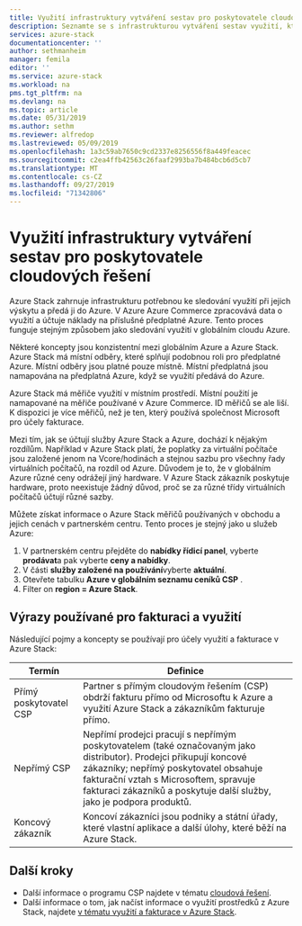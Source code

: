 ```yaml
---
title: Využití infrastruktury vytváření sestav pro poskytovatele cloudových řešení pro Azure Stack | Microsoft Docs
description: Seznamte se s infrastrukturou vytváření sestav využití, která se používá ke sledování využití pro klienty používané poskytovatelem Cloud Solution Provider (CSP).
services: azure-stack
documentationcenter: ''
author: sethmanheim
manager: femila
editor: ''
ms.service: azure-stack
ms.workload: na
pms.tgt_pltfrm: na
ms.devlang: na
ms.topic: article
ms.date: 05/31/2019
ms.author: sethm
ms.reviewer: alfredop
ms.lastreviewed: 05/09/2019
ms.openlocfilehash: 1a3c59ab7650c9cd2337e8256556f8a449feacec
ms.sourcegitcommit: c2ea4ffb42563c26faaf2993ba7b484bcb6d5cb7
ms.translationtype: MT
ms.contentlocale: cs-CZ
ms.lasthandoff: 09/27/2019
ms.locfileid: "71342806"
---
```

# <a name="usage-reporting-infrastructure-for-cloud-solution-providers"></a>Využití infrastruktury vytváření sestav pro poskytovatele cloudových řešení

Azure Stack zahrnuje infrastrukturu potřebnou ke sledování využití při jejich výskytu a předá ji do Azure. V Azure Azure Commerce zpracovává data o využití a účtuje náklady na příslušné předplatné Azure. Tento proces funguje stejným způsobem jako sledování využití v globálním cloudu Azure.

Některé koncepty jsou konzistentní mezi globálním Azure a Azure Stack. Azure Stack má místní odběry, které splňují podobnou roli pro předplatné Azure. Místní odběry jsou platné pouze místně. Místní předplatná jsou namapována na předplatná Azure, když se využití předává do Azure.

Azure Stack má měřiče využití v místním prostředí. Místní použití je namapované na měřiče používané v Azure Commerce. ID měřičů se ale liší. K dispozici je více měřičů, než je ten, který používá společnost Microsoft pro účely fakturace.

Mezi tím, jak se účtují služby Azure Stack a Azure, dochází k nějakým rozdílům. Například v Azure Stack platí, že poplatky za virtuální počítače jsou založené jenom na Vcore/hodinách a stejnou sazbu pro všechny řady virtuálních počítačů, na rozdíl od Azure. Důvodem je to, že v globálním Azure různé ceny odrážejí jiný hardware. V Azure Stack zákazník poskytuje hardware, proto neexistuje žádný důvod, proč se za různé třídy virtuálních počítačů účtují různé sazby.

Můžete získat informace o Azure Stack měřičů používaných v obchodu a jejich cenách v partnerském centru. Tento proces je stejný jako u služeb Azure:

1. V partnerském centru přejděte do **nabídky řídicí panel**, vyberte **prodávat**a pak vyberte **ceny a nabídky**.
2. V části **služby založené na používání**vyberte **aktuální**.
3. Otevřete tabulku **Azure v globálním seznamu ceníků CSP** .
4. Filter on **region = Azure Stack**.

## <a name="terms-used-for-billing-and-usage"></a>Výrazy používané pro fakturaci a využití

Následující pojmy a koncepty se používají pro účely využití a fakturace v Azure Stack:

| Termín | Definice |
| --- | --- |
| Přímý poskytovatel CSP | Partner s přímým cloudovým řešením (CSP) obdrží fakturu přímo od Microsoftu k Azure a využití Azure Stack a zákazníkům fakturuje přímo. |
| Nepřímý CSP | Nepřímí prodejci pracují s nepřímým poskytovatelem (také označovaným jako distributor). Prodejci přikupují koncové zákazníky; nepřímý poskytovatel obsahuje fakturační vztah s Microsoftem, spravuje fakturaci zákazníků a poskytuje další služby, jako je podpora produktů. |
| Koncový zákazník | Koncoví zákazníci jsou podniky a státní úřady, které vlastní aplikace a další úlohy, které běží na Azure Stack. |

## <a name="next-steps"></a>Další kroky

- Další informace o programu CSP najdete v tématu [cloudová řešení](https://partner.microsoft.com/solutions/microsoft-cloud-solutions).
- Další informace o tom, jak načíst informace o využití prostředků z Azure Stack, najdete [v tématu využití a fakturace v Azure Stack](azure-stack-billing-and-chargeback.md).

